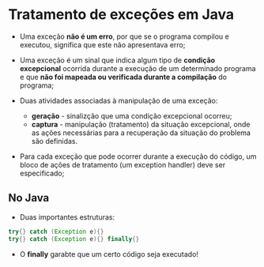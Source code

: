 # Tratamento de exceções em Java

* Uma exceção **não é um erro**, por que se o programa compilou e executou, significa que este não apresentava erro;

* Uma exceção é um sinal que indica algum tipo de **condição  excepcional** ocorrida durante a execução de um determinado programa e que **não foi mapeada ou verificada durante a compilação** do programa;

* Duas atividades associadas à manipulação de uma exceção:
  * **geração** - sinalizção que uma condição excepcional ocorreu;
  * **captura** - manipulação (tratamento) da situação excepcional, onde as ações necessárias para a recuperação da situação do problema são definidas.

* Para cada exceção que pode ocorrer durante a execução do código, um bloco de ações de tratamento (um exception handler) deve ser especificado;

## No Java

* Duas importantes estruturas:

```java
try{} catch (Exception e){}
try{} catch (Exception e){} finally{}
```

* O **finally** garabte que um certo código seja executado!
